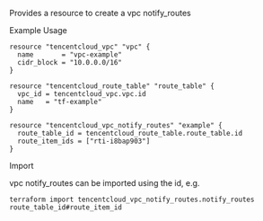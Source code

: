 Provides a resource to create a vpc notify_routes

Example Usage

```hcl
resource "tencentcloud_vpc" "vpc" {
  name       = "vpc-example"
  cidr_block = "10.0.0.0/16"
}

resource "tencentcloud_route_table" "route_table" {
  vpc_id = tencentcloud_vpc.vpc.id
  name   = "tf-example"
}

resource "tencentcloud_vpc_notify_routes" "example" {
  route_table_id = tencentcloud_route_table.route_table.id
  route_item_ids = ["rti-i8bap903"]
}
```

Import

vpc notify_routes can be imported using the id, e.g.

```
terraform import tencentcloud_vpc_notify_routes.notify_routes route_table_id#route_item_id
```
